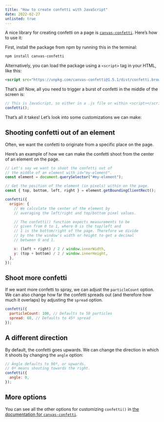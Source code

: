 ```yaml
---
title: "How to create confetti with JavaScript"
date: 2022-02-27
unlisted: true
---
```


A nice library for creating confetti on a page is [`canvas-confetti`](https://github.com/catdad/canvas-confetti). Here’s how to use it:

First, install the package from npm by running this in the terminal:

```bash
npm install canvas-confetti
```

Alternatively, you can load the package using a `<script>` tag in your HTML, like this:

```html
<script src="https://unpkg.com/canvas-confetti@1.5.1/dist/confetti.browser.js"></script>
```

That’s all! Now, all you need to trigger a burst of confetti in the middle of the screen is:

```javascript
// This is JavaScript, so either in a .js file or within <script></script>.
confetti();
```

That’s all it takes! Let’s look into some customizations we can make:

## Shooting confetti out of an element

Often, we want the confetti to originate from a specific place on the page.

Here’s an example of how we can make the confetti shoot from the center of an element on the page.

```javascript
// Let's say we want to shoot the confetti out of
// the middle of an element with id="my-element".
const element = document.querySelector("#my-element");

// Get the position of the element (in pixels) within on the page.
const { top, bottom, left, right } = element.getBoundingClientRect();

confetti({
  origin: {
    // We calculate the center of the element by
    // averaging the left/right and top/bottom pixel values.

    // The confetti() function expects measurements to be
    // given from 0 to 1, where 0 is the top/left and
    // 1 is the bottom/right of the page. Therefore we divide
    // by the the window's width or height to get a decimal
    // between 0 and 1.

    x: (left + right) / 2 / window.innerWidth,
    y: (top + bottom) / 2 / window.innerHeight,
  },
});
```

## Shoot more confetti

If we want more confetti to spray, we can adjust the `particleCount` option. We can also change how far the confetti spreads out (and therefore how much it overlaps) by adjusting the `spread` option.

```javascript
confetti({
  particleCount: 100, // Defaults to 50 particles
  spread: 60, // Defaults to 45º spread
});
```

## A different direction

By default, the confetti goes upwards. We can change the direction in which it shoots by changing the `angle` option:

```javascript
// Angle defaults to 90º, or upwards.
// 0º means shooting towards the right.
confetti({
  angle: 0,
});
```

## More options

You can see all the other options for customizing `confetti()` in [the documentation for `canvas-confetti`](https://github.com/catdad/canvas-confetti#options).
